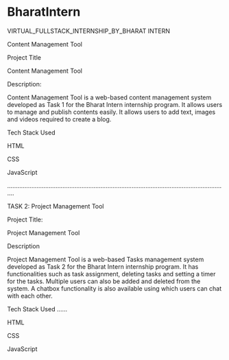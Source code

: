 # BharatIntern
VIRTUAL_FULLSTACK_INTERNSHIP_BY_BHARAT INTERN

Content Management Tool

Project Title

Content Management Tool

Description:

Content Management Tool is a web-based content management system developed as Task 1 for the Bharat Intern internship program. It allows users to manage and publish contents easily. It allows users to add text, images and videos required to create a blog.

Tech Stack Used

HTML

CSS

JavaScript

................................................................................................................................

TASK 2: Project Management Tool

Project Title:

Project Management Tool

Description

Project Management Tool is a web-based Tasks management system developed as Task 2 for the Bharat Intern internship program. It has functionalities such as task assignment, deleting tasks and setting a timer for the tasks. Multiple users can also be added and deleted from the system. A chatbox functionality is also available using which users can chat with each other.

Tech Stack Used ......

HTML

CSS

JavaScript
